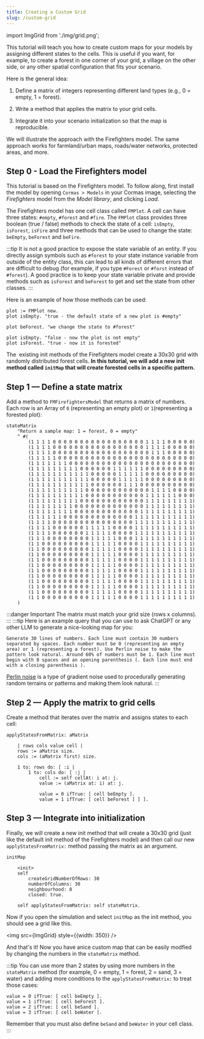 ```yaml
---
title: Creating a Custom Grid
slug: /custom-grid
---
```


import ImgGrid from './img/grid.png';

This tutorial will teach you how to create custom maps for your models by assigning different states to the cells. This is useful if you want, for example, to create a forest in one corner of your grid, a village on the other side, or any other spatial configuration that fits your scenario.

Here is the general idea:

1. Define a matrix of integers representing different land types (e.g., 0 = empty, 1 = forest).

2. Write a method that applies the matrix to your grid cells.

3. Integrate it into your scenario initialization so that the map is reproducible.

We will illustrate the approach with the Firefighters model. The same approach works for farmland/urban maps, roads/water networks, protected areas, and more.

## Step 0 - Load the Firefighters model

This tutorial is based on the Firefighters model. To follow along, first install the model by opening `Cormas > Models` in your Cormas image, selecting the _Firefighters_ model from the _Model library_, and clicking _Load_.

The Firefighters model has one cell class called `FMPlot`. A cell can have three states: `#empty`, `#forest` and `#fire`. The `FMPlot` class provides three boolean (true / false)  methods to check the state of a cell: `isEmpty`, `isForest`, `isFire` and three methods that can be used to change the state: `beEmpty`, `beForest` and `beFire`.

:::tip
It is not a good practice to expose the state variable of an entity. If you directly assign symbols such as `#forest` to your state instance variable from outside of the entity class, this can lead to all kinds of different errors that are difficult to debug (for example, if you type `#Forest` or `#forst` instead of `#forest`). A good practice is to keep your state variable private and provide methods such as `isForest` and `beForest` to get and set the state from other classes.
:::

Here is an example of how those methods can be used:

```smalltalk title="Playground"
plot := FMPlot new.
plot isEmpty. "true - the default state of a new plot is #empty"

plot beForest. "we change the state to #forest"

plot isEmpty. "false - now the plot is not empty"
plot isForest. "true - now it is forested"
```

The  existing init methods of the Firefighters model create a 30x30 grid with randomly distributed forest cells. **In this tutorial, we will add a new init method called `initMap` that will create forested cells in a specific pattern.**

## Step 1 — Define a state matrix

Add a method to `FMFirefightersModel` that returns a matrix of numbers. Each row is an Array of `0` (representing an empty plot) or `1`(representing a forested plot):

```smalltalk title="FMFirefightersModel"
stateMatrix
    "Return a sample map: 1 = forest, 0 = empty"
    ^ #(
        (1 1 1 1 0 0 0 0 0 0 0 0 0 0 0 0 0 0 0 0 0 1 1 1 1 0 0 0 0 0)
        (1 1 1 1 0 0 0 0 0 0 0 0 0 0 0 0 0 0 0 0 0 1 1 1 1 0 0 0 0 0)
        (1 1 1 1 0 0 0 0 0 0 0 0 0 0 0 0 0 0 0 0 0 0 1 1 1 0 0 0 0 0)
        (1 1 1 1 1 0 0 0 0 0 0 0 0 0 0 0 0 0 0 0 0 0 0 0 0 0 0 0 0 0)
        (1 1 1 1 1 1 1 0 0 0 0 0 0 0 0 0 0 0 0 0 0 0 0 0 0 0 0 0 0 0)
        (1 1 1 1 1 1 1 1 1 0 0 0 0 0 0 1 1 1 1 1 1 0 0 0 0 0 0 0 0 0)
        (1 1 1 1 1 1 1 1 1 1 1 0 0 0 0 0 1 1 1 1 1 0 0 0 0 0 0 0 0 0)
        (1 1 1 1 1 1 1 1 1 1 1 0 0 0 0 0 1 1 1 1 1 0 0 0 0 0 0 0 0 0)
        (1 1 1 1 1 1 1 1 1 1 1 0 0 0 0 0 0 1 1 1 0 0 0 0 0 0 0 0 0 0)
        (1 1 1 1 1 1 1 1 1 1 0 0 0 0 0 0 0 0 0 0 0 0 1 1 1 1 0 0 0 0)
        (1 1 1 1 1 1 1 1 1 1 0 0 0 0 0 0 0 0 0 0 0 1 1 1 1 1 1 0 0 0)
        (1 1 1 1 1 1 1 1 1 0 0 0 0 0 0 0 0 0 0 0 0 1 1 1 1 1 1 1 1 1)
        (1 1 1 1 1 1 1 1 0 0 0 0 0 0 0 0 0 0 0 0 0 1 1 1 1 1 1 1 1 1)
        (1 1 1 1 1 1 1 1 0 0 0 0 0 0 0 0 0 0 0 0 1 1 1 1 1 1 1 1 1 1)
        (1 1 1 1 1 1 0 0 0 0 0 0 0 0 0 0 0 0 0 1 1 1 1 1 1 1 1 1 1 1)
        (1 1 1 1 0 0 0 0 0 0 0 0 0 0 0 0 0 0 0 1 1 1 1 1 1 1 1 1 1 1)
        (1 1 1 1 0 0 0 0 0 0 1 1 1 1 1 0 0 0 0 1 1 1 1 1 1 1 1 1 1 1)
        (1 1 1 1 0 0 0 0 0 0 1 1 1 1 1 0 0 0 0 1 1 1 1 1 1 1 1 1 1 1)
        (1 1 1 0 0 0 0 0 0 0 0 1 1 1 1 1 0 0 0 1 1 1 1 1 1 1 1 1 1 1)
        (1 1 0 0 0 0 0 0 0 0 0 1 1 1 1 1 0 0 0 0 1 1 1 1 1 1 1 1 1 1)
        (1 1 0 0 0 0 0 0 0 0 0 1 1 1 1 1 0 0 0 0 1 1 1 1 1 1 1 1 1 1)
        (1 1 0 0 0 0 0 0 0 0 0 1 1 1 1 1 0 0 0 0 1 1 1 1 1 1 1 1 1 1)
        (1 1 0 0 0 0 0 0 0 0 0 1 1 1 1 1 0 0 0 0 1 1 1 1 1 1 1 1 1 1)
        (1 1 0 0 0 0 0 0 0 0 0 1 1 1 1 1 0 0 0 0 1 1 1 1 1 1 1 1 1 1)
        (1 1 0 0 0 0 0 0 0 0 0 1 1 1 1 1 0 0 0 0 1 1 1 1 1 1 1 1 1 1)
        (1 1 0 0 0 0 0 0 0 0 0 1 1 1 1 1 0 0 0 0 1 1 1 1 1 1 1 1 1 1)
        (1 1 0 0 0 0 0 0 0 0 0 1 1 1 1 1 0 0 0 0 1 1 1 1 1 1 1 1 1 1)
        (1 1 0 0 0 0 0 0 0 0 0 1 1 1 1 1 0 0 0 0 1 1 1 1 1 1 1 1 1 1)
        (1 1 0 0 0 0 0 0 0 0 0 1 1 1 1 1 0 0 0 0 1 1 1 1 1 1 1 1 1 1)
        (1 1 0 0 0 0 0 0 0 0 0 1 1 1 1 1 0 0 0 0 1 1 1 1 1 1 1 1 1 1)
    )
```

:::danger Important
The matrix must match your grid size (rows x columns).
:::
:::tip
Here is an example query that you can use to ask ChatGPT or any other LLM to generate a nice-looking map for you:

```
Generate 30 lines of numbers. Each line must contain 30 numbers separated by spaces. Each number must be 0 (representing an empty area) or 1 (representing a forest). Use Perlin noise to make the pattern look natural. Around 60% of numbers must be 1. Each line must begin with 8 spaces and an opening parenthesis (. Each line must end with a closing parenthesis ).
```

[Perlin noise](https://en.wikipedia.org/wiki/Perlin_noise) is a type of gradient noise used to procedurally generating random terrains or patterns and making them look natural.
:::

## Step 2 — Apply the matrix to grid cells

Create a method that iterates over the matrix and assigns states to each cell:

```smalltalk title="FMFirefightersModel"
applyStatesFromMatrix: aMatrix

    | rows cols value cell |
    rows := aMatrix size.
    cols := (aMatrix first) size.

    1 to: rows do: [ :i |
        1 to: cols do: [ :j |
            cell := self cellAt: i at: j.
            value := (aMatrix at: i) at: j.
        
            value = 0 ifTrue: [ cell beEmpty ].
            value = 1 ifTrue: [ cell beForest ] ] ].
```

## Step 3 — Integrate into initialization

Finally, we will create a new init method that will create a 30x30 grid (just like the default init method of the Firefighters model) and then call our new `applyStatesFromMatrix:` method passing the matrix as an argument.

```smalltalk title="FMFirefightersModel"
initMap

    <init>
    self
        createGridNumberOfRows: 30
        numberOfColumns: 30
        neighbourhood: 8
        closed: true.
        
    self applyStatesFromMatrix: self stateMatrix.
```

Now if you open the simulation and select `initMap` as the init method, you should see a grid like this.

<img src={ImgGrid} style={{width: 350}} />

And that's it! Now you have anice custom map that can be easily modfied by changing the numbers in the `stateMatrix` method.

:::tip
You can use more than 2 states by using more numbers in the `stateMatrix` method (for example, 0 = empty, 1 = forest, 2 = sand, 3 = water) and adding more conditions to the `applyStatesFromMatrix:` to treat those cases:

```smalltalk
value = 0 ifTrue: [ cell beEmpty ].
value = 1 ifTrue: [ cell beForest ].
value = 2 ifTrue: [ cell beSand ].
value = 3 ifTrue: [ cell beWater ].
```

Remember that you must also define `beSand` and `beWater` in your cell class.
:::

